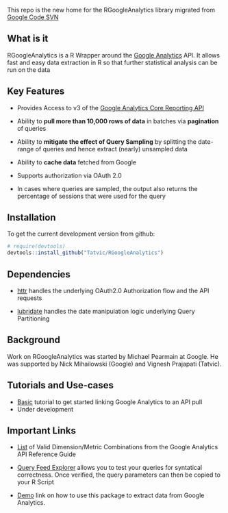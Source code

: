
This repo is the new home for the RGoogleAnalytics library migrated from [Google Code SVN](https://code.google.com/p/r-google-analytics/)

## What is it

RGoogleAnalytics is a R Wrapper around the [Google Analytics](http://www.google.com/analytics/) API. It allows fast and easy data extraction in R so that further statistical analysis can be run on the data

## Key Features

* Provides Access to v3 of the [Google Analytics Core Reporting API](https://developers.google.com/analytics/devguides/reporting/core/v3/)

* Ability to **pull more than 10,000 rows of data** in batches via **pagination** of queries

* Ability to **mitigate the effect of Query Sampling** by splitting the date-range of queries and hence extract (nearly) unsampled data

* Ability to **cache data** fetched from Google

* Supports authorization via OAuth 2.0
  
* In cases where queries are sampled, the output also returns the percentage of sessions that were used for the query

## Installation


To get the current development version from github:

```R
# require(devtools)
devtools::install_github("Tatvic/RGoogleAnalytics")
```

## Dependencies

* [httr](http://cran.r-project.org/web/packages/httr/index.html) handles the underlying OAuth2.0 Authorization flow and the API requests

* [lubridate](http://cran.r-project.org/web/packages/lubridate/index.html) handles the date manipulation logic underlying Query Partitioning

## Background

Work on RGoogleAnalytics was started by Michael Pearmain at Google. He was supported by Nick Mihailowski (Google) and Vignesh Prajapati (Tatvic). 

## Tutorials and Use-cases

* [Basic](https://github.com/LucyMcGowan/Tutorials/blob/master/googleanalytics.Rmd) tutorial to get started linking Google Analytics to an API pull
* Under development

## Important Links

* [List](https://developers.google.com/analytics/devguides/reporting/core/dimsmets) of Valid Dimension/Metric Combinations from the Google Analytics API Reference Guide

* [Query Feed Explorer](http://ga-dev-tools.appspot.com/explorer/) allows you to test your queries for syntatical correctness. Once verified, the query parameters can then be copied to your R Script

* [Demo](http://www.tatvic.com/blog/google-analytics-data-extraction-in-r/) link on how to use this package to extract data from Google Analytics.
